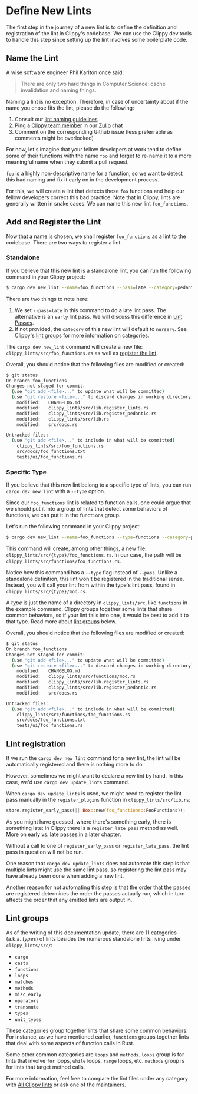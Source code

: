 # Define New Lints

The first step in the journey of a new lint is to define the definition
and registration of the lint in Clippy's codebase.
We can use the Clippy dev tools to handle this step since setting up the 
lint involves some boilerplate code.

## Name the Lint

A wise software engineer Phil Karlton once said:
> There are only two hard things in Computer Science: cache invalidation and naming things.

Naming a lint is no exception.
Therefore, in case of uncertainty about if the name you chose fits the lint,
please do the following:

1. Consult our [lint naming guidelines][lint_naming]
2. Ping a [Clippy team member][clippy_team_members] in our [Zulip] chat
3. Comment on the corresponding Github issue (less preferrable as comments might be overlooked)

For now, let's imagine that your fellow developers at work tend to define some of their
functions with the name `foo` and forget to re-name it to a more meaningful name
when they submit a pull request.

`foo` is a highly non-descriptive name for a function, so we want to detect this
bad naming and fix it early on in the development process.

For this, we will create a lint that detects these `foo` functions and
help our fellow developers correct this bad practice. Note that in Clippy,
lints are generally written in snake cases.
We can name this new lint `foo_functions`.

## Add and Register the Lint

Now that a name is chosen, we shall register `foo_functions` as a lint to the codebase.
There are two ways to register a lint.

### Standalone

If you believe that this new lint is a standalone lint, you can run the following
command in your Clippy project:

```sh
$ cargo dev new_lint --name=foo_functions --pass=late --category=pedantic
```

There are two things to note here:

1. We set `--pass=late` in this command to do a late lint pass. The alternative
is an `early` lint pass. We will discuss this difference in [Lint Passes](lint_passes.md).
1. If not provided, the `category` of this new lint will default to `nursery`.
See Clippy's [lint groups](../lints.md) for more information on categories.

The `cargo dev new_lint` command will create a new file: `clippy_lints/src/foo_functions.rs`
as well as [register the lint](#lint-registration).

Overall, you should notice that the following files are modified or created:

```sh
$ git status
On branch foo_functions
Changes not staged for commit:
  (use "git add <file>..." to update what will be committed)
  (use "git restore <file>..." to discard changes in working directory)
	modified:   CHANGELOG.md
	modified:   clippy_lints/src/lib.register_lints.rs
	modified:   clippy_lints/src/lib.register_pedantic.rs
	modified:   clippy_lints/src/lib.rs
	modified:   src/docs.rs

Untracked files:
  (use "git add <file>..." to include in what will be committed)
	clippy_lints/src/foo_functions.rs
	src/docs/foo_functions.txt
	tests/ui/foo_functions.rs
```

### Specific Type

If you believe that this new lint belong to a specific type of lints,
you can run `cargo dev new_lint` with a `--type` option.

Since our `foo_functions` lint is related to function calls, one could
argue that we should put it into a group of lints that detect some behaviors
of functions, we can put it in the `functions` group.

Let's run the following command in your Clippy project:

```sh
$ cargo dev new_lint --name=foo_functions --type=functions --category=pedantic
```

This command will create, among other things, a new file:
`clippy_lints/src/{type}/foo_functions.rs`.
In our case, the path will be `clippy_lints/src/functions/foo_functions.rs`.

Notice how this command has a `--type` flag instead of `--pass`. Unlike a standalone
definition, this lint won't be registered in the traditional sense. Instead, you will
call your lint from within the type's lint pass, found in `clippy_lints/src/{type}/mod.rs`.

A _type_ is just the name of a directory in `clippy_lints/src`, like `functions` in
the example command. Clippy groups together some lints that share common behaviors,
so if your lint falls into one, it would be best to add it to that type.
Read more about [lint groups](#lint-groups) below.

Overall, you should notice that the following files are modified or created:

```sh
$ git status
On branch foo_functions
Changes not staged for commit:
  (use "git add <file>..." to update what will be committed)
  (use "git restore <file>..." to discard changes in working directory)
	modified:   CHANGELOG.md
	modified:   clippy_lints/src/functions/mod.rs
	modified:   clippy_lints/src/lib.register_lints.rs
	modified:   clippy_lints/src/lib.register_pedantic.rs
	modified:   src/docs.rs

Untracked files:
  (use "git add <file>..." to include in what will be committed)
	clippy_lints/src/functions/foo_functions.rs
	src/docs/foo_functions.txt
	tests/ui/foo_functions.rs
```

## Lint registration

If we run the `cargo dev new_lint` command for a new lint,
the lint will be automatically registered and there is nothing more to do.

However, sometimes we might want to declare a new lint by hand.
In this case, we'd use `cargo dev update_lints` command.

When `cargo dev update_lints` is used, we might need to register the lint pass
manually in the `register_plugins` function in `clippy_lints/src/lib.rs`:

```rust
store.register_early_pass(|| Box::new(foo_functions::FooFunctions));
```

As you might have guessed, where there's something early, there is something late:
in Clippy there is a `register_late_pass` method as well.
More on early vs. late passes in a later chapter.

Without a call to one of `register_early_pass` or `register_late_pass`,
the lint pass in question will not be run.

One reason that `cargo dev update_lints` does not automate this step is that
multiple lints might use the same lint pass, so registering the lint pass may
have already been done when adding a new lint.

Another reason for not automating this step is that the order
that the passes are registered determines the order the passes actually run,
which in turn affects the order that any emitted lints are output in.

## Lint groups

As of the writing of this documentation update, there are 11 categories (a.k.a. _types_)
of lints besides the numerous standalone lints living under `clippy_lints/src/`:

- `cargo`
- `casts`
- `functions`
- `loops`
- `matches`
- `methods`
- `misc_early`
- `operators`
- `transmute`
- `types`
- `unit_types`

These categories group together lints that share some common behaviors.
For instance, as we have mentioned earlier, `functions` groups together lints
that deal with some aspects of function calls in Rust.

Some other common categories are `loops` and `methods`. `loops` group is for
lints that involve `for` loops, `while` loops, `range` loops, etc.
`methods` group is for lints that target method calls.

For more information, feel free to compare the lint files under any category
with [All Clippy lints][all_lints] or
ask one of the maintainers.

[all_lints]: https://rust-lang.github.io/rust-clippy/master/
[lint_naming]: https://rust-lang.github.io/rfcs/0344-conventions-galore.html#lints
[clippy_team_members]: https://www.rust-lang.org/governance/teams/dev-tools#Clippy%20team
[Zulip]: https://rust-lang.zulipchat.com/#narrow/stream/257328-clippy
